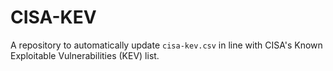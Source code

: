 # CISA-KEV

A repository to automatically update `cisa-kev.csv` in line with CISA's Known Exploitable Vulnerabilities (KEV) list.